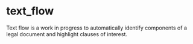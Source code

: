# text_flow
Text flow is a work in progress to automatically identify components of a legal document and highlight clauses of interest.
